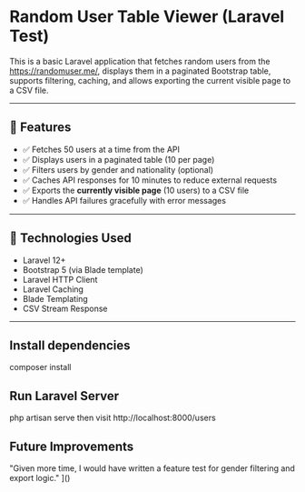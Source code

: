 # Random User Table Viewer (Laravel Test)

This is a basic Laravel application that fetches random users from the https://randomuser.me/, displays them in a paginated Bootstrap table, supports filtering, caching, and allows exporting the current visible page to a CSV file.

---

## 🚀 Features

- ✅ Fetches 50 users at a time from the API
- ✅ Displays users in a paginated table (10 per page)
- ✅ Filters users by gender and nationality (optional)
- ✅ Caches API responses for 10 minutes to reduce external requests
- ✅ Exports the **currently visible page** (10 users) to a CSV file
- ✅ Handles API failures gracefully with error messages

---

## 🧩 Technologies Used

- Laravel 12+
- Bootstrap 5 (via Blade template)
- Laravel HTTP Client
- Laravel Caching
- Blade Templating
- CSV Stream Response

---

## Install dependencies
   composer install

## Run Laravel Server
php artisan serve
then visit http://localhost:8000/users

## Future Improvements

"Given more time, I would have written a feature test for gender filtering and export logic."
]()
